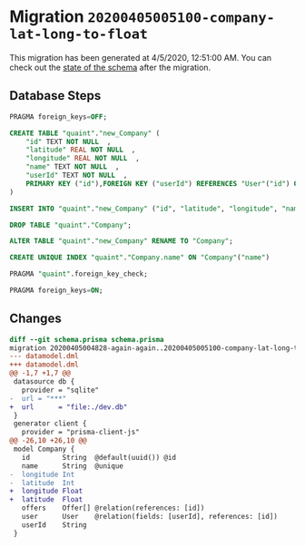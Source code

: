 # Migration `20200405005100-company-lat-long-to-float`

This migration has been generated at 4/5/2020, 12:51:00 AM.
You can check out the [state of the schema](./schema.prisma) after the migration.

## Database Steps

```sql
PRAGMA foreign_keys=OFF;

CREATE TABLE "quaint"."new_Company" (
    "id" TEXT NOT NULL  ,
    "latitude" REAL NOT NULL  ,
    "longitude" REAL NOT NULL  ,
    "name" TEXT NOT NULL  ,
    "userId" TEXT NOT NULL  ,
    PRIMARY KEY ("id"),FOREIGN KEY ("userId") REFERENCES "User"("id") ON DELETE CASCADE ON UPDATE CASCADE
) 

INSERT INTO "quaint"."new_Company" ("id", "latitude", "longitude", "name", "userId") SELECT "id", "latitude", "longitude", "name", "userId" FROM "quaint"."Company"

DROP TABLE "quaint"."Company";

ALTER TABLE "quaint"."new_Company" RENAME TO "Company";

CREATE UNIQUE INDEX "quaint"."Company.name" ON "Company"("name")

PRAGMA "quaint".foreign_key_check;

PRAGMA foreign_keys=ON;
```

## Changes

```diff
diff --git schema.prisma schema.prisma
migration 20200405004828-again-again..20200405005100-company-lat-long-to-float
--- datamodel.dml
+++ datamodel.dml
@@ -1,7 +1,7 @@
 datasource db {
   provider = "sqlite"
-  url = "***"
+  url      = "file:./dev.db"
 }
 generator client {
   provider = "prisma-client-js"
@@ -26,10 +26,10 @@
 model Company {
   id        String  @default(uuid()) @id
   name      String  @unique
-  longitude Int
-  latitude  Int
+  longitude Float
+  latitude  Float
   offers    Offer[] @relation(references: [id])
   user      User    @relation(fields: [userId], references: [id])
   userId    String
 }
```


